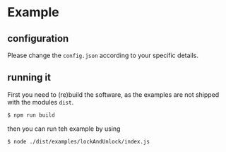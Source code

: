 # Example

## configuration

Please change the `config.json` according to your specific details.

## running it

First you need to (re)build the software, as the examples are not shipped with the modules `dist`.

```bash
$ npm run build
```

then you can run teh example by using 

```bash
$ node ./dist/examples/lockAndUnlock/index.js
```